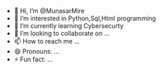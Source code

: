 - 👋 Hi, I’m @MunasarMire
- 👀 I’m interested in Python,Sql,Html programming
- 🌱 I’m currently learning Cybersecurty
- 💞️ I’m looking to collaborate on ...
- 📫 How to reach me ...
- 😄 Pronouns: ...
- ⚡ Fun fact: ...

<!---
MunasarMire/MunasarMire is a ✨ special ✨ repository because its `README.md` (this file) appears on your GitHub profile.
You can click the Preview link to take a look at your changes.
--->

